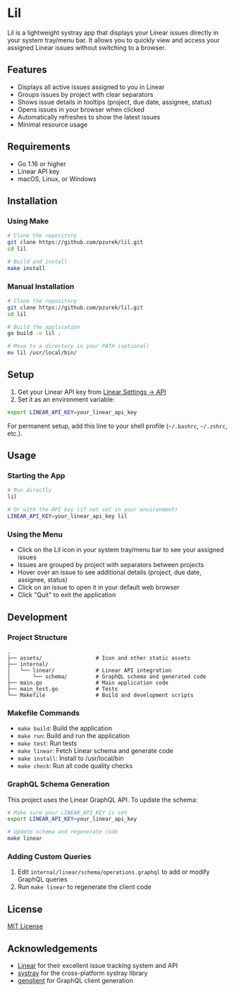 # Lil

Lil is a lightweight systray app that displays your Linear issues directly in your system tray/menu bar. It allows you to quickly view and access your assigned Linear issues without switching to a browser.

## Features

- Displays all active issues assigned to you in Linear
- Groups issues by project with clear separators
- Shows issue details in tooltips (project, due date, assignee, status)
- Opens issues in your browser when clicked
- Automatically refreshes to show the latest issues
- Minimal resource usage

## Requirements

- Go 1.16 or higher
- Linear API key
- macOS, Linux, or Windows

## Installation

### Using Make

```bash
# Clone the repository
git clone https://github.com/pzurek/lil.git
cd lil

# Build and install
make install
```

### Manual Installation

```bash
# Clone the repository
git clone https://github.com/pzurek/lil.git
cd lil

# Build the application
go build -o lil .

# Move to a directory in your PATH (optional)
mv lil /usr/local/bin/
```

## Setup

1. Get your Linear API key from [Linear Settings → API](https://linear.app/settings/api)
2. Set it as an environment variable:

```bash
export LINEAR_API_KEY=your_linear_api_key
```

For permanent setup, add this line to your shell profile (`~/.bashrc`, `~/.zshrc`, etc.).

## Usage

### Starting the App

```bash
# Run directly
lil

# Or with the API key (if not set in your environment)
LINEAR_API_KEY=your_linear_api_key lil
```

### Using the Menu

- Click on the Lil icon in your system tray/menu bar to see your assigned issues
- Issues are grouped by project with separators between projects
- Hover over an issue to see additional details (project, due date, assignee, status)
- Click on an issue to open it in your default web browser
- Click "Quit" to exit the application

## Development

### Project Structure

```
.
├── assets/                 # Icon and other static assets
├── internal/
│   └── linear/             # Linear API integration
│       └── schema/         # GraphQL schema and generated code
├── main.go                 # Main application code
├── main_test.go            # Tests
└── Makefile                # Build and development scripts
```

### Makefile Commands

- `make build`: Build the application
- `make run`: Build and run the application
- `make test`: Run tests
- `make linear`: Fetch Linear schema and generate code
- `make install`: Install to /usr/local/bin
- `make check`: Run all code quality checks

### GraphQL Schema Generation

This project uses the Linear GraphQL API. To update the schema:

```bash
# Make sure your LINEAR_API_KEY is set
export LINEAR_API_KEY=your_linear_api_key

# Update schema and regenerate code
make linear
```

### Adding Custom Queries

1. Edit `internal/linear/schema/operations.graphql` to add or modify GraphQL queries
2. Run `make linear` to regenerate the client code

## License

[MIT License](LICENSE)

## Acknowledgements

- [Linear](https://linear.app) for their excellent issue tracking system and API
- [systray](https://github.com/getlantern/systray) for the cross-platform systray library
- [genqlient](https://github.com/Khan/genqlient) for GraphQL client generation 